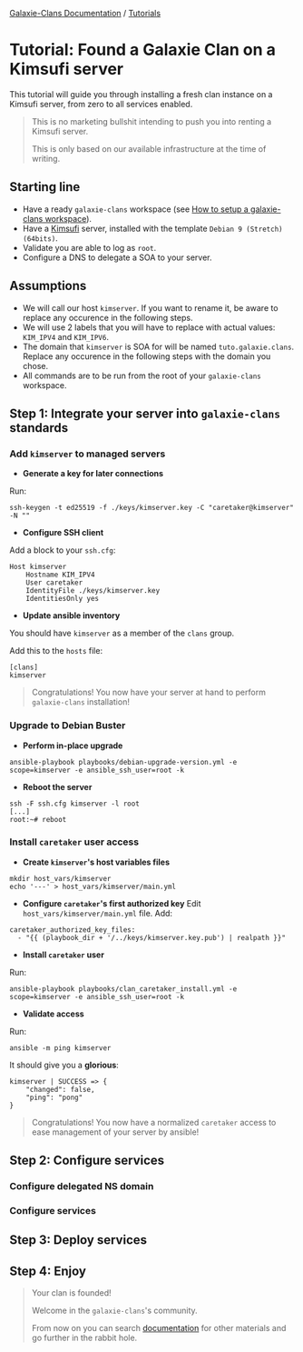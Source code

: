[Galaxie-Clans Documentation](README.md) / [Tutorials](_TUTO__.md)

# Tutorial: Found a Galaxie Clan on a Kimsufi server

This tutorial will guide you through installing a fresh clan instance on a Kimsufi server, from zero to
all services enabled. 

> This is no marketing bullshit intending to push you into renting a Kimsufi server.
>
> This is only based on our available infrastructure at the time of writing.

## Starting line

* Have a ready `galaxie-clans` workspace (see [How to setup a galaxie-clans workspace](_howto_setup.md)).
* Have a [Kimsufi](https://www.kimsufi.com/) server, installed with the template `Debian 9 (Stretch) (64bits)`.
* Validate you are able to log as `root`.
* Configure a DNS to delegate a SOA to your server.

## Assumptions

* We will call our host `kimserver`. If you want to rename it, be aware to replace any occurence in the following steps.
* We will use 2 labels that you will have to replace with actual values: `KIM_IPV4` and `KIM_IPV6`.
* The domain that `kimserver` is SOA for will be named `tuto.galaxie.clans`. Replace any occurence in the following steps with the domain you chose.
* All commands are to be run from the root of your `galaxie-clans` workspace.

## Step 1: Integrate your server into `galaxie-clans` standards

### Add `kimserver` to managed servers

* __Generate a key for later connections__

Run:
```
ssh-keygen -t ed25519 -f ./keys/kimserver.key -C "caretaker@kimserver" -N ""
```

* __Configure SSH client__

Add a block to your `ssh.cfg`:
```
Host kimserver
    Hostname KIM_IPV4
    User caretaker
    IdentityFile ./keys/kimserver.key
    IdentitiesOnly yes
```

* __Update ansible inventory__

You should have `kimserver` as a member of the `clans` group. 

Add this to the `hosts` file:
```
[clans]
kimserver
```

> Congratulations! You now have your server at hand to perform `galaxie-clans` installation!

### Upgrade to Debian Buster

* __Perform in-place upgrade__
```
ansible-playbook playbooks/debian-upgrade-version.yml -e scope=kimserver -e ansible_ssh_user=root -k
```

* __Reboot the server__
```
ssh -F ssh.cfg kimserver -l root
[...]
root:~# reboot
```

### Install `caretaker` user access

* __Create `kimserver`'s host variables files__
```
mkdir host_vars/kimserver
echo '---' > host_vars/kimserver/main.yml
```

* __Configure `caretaker`'s first authorized key__
Edit `host_vars/kimserver/main.yml` file. Add:
```
caretaker_authorized_key_files:
  - "{{ (playbook_dir + '/../keys/kimserver.key.pub') | realpath }}"
```

* __Install `caretaker` user__

Run:
```
ansible-playbook playbooks/clan_caretaker_install.yml -e scope=kimserver -e ansible_ssh_user=root -k
```

* __Validate access__

Run:
```
ansible -m ping kimserver
```

It should give you a __glorious__:
```
kimserver | SUCCESS => {
    "changed": false,
    "ping": "pong"
}
```

>
> Congratulations! You now have a normalized `caretaker` access to ease management of your server by ansible!
>

## Step 2: Configure services

### Configure delegated NS domain

### Configure services

## Step 3: Deploy services

## Step 4: Enjoy

> Your clan is founded!
>
> Welcome in the `galaxie-clans`'s community.
>
> From now on you can search [documentation](README.md) for other materials and go further in the rabbit hole.